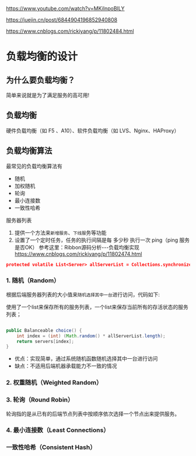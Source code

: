 
<https://www.youtube.com/watch?v=MKiInpoBILY>

<https://juejin.cn/post/6844904196852940808>

<https://www.cnblogs.com/rickiyang/p/11802484.html>

# 负载均衡的设计

## 为什么要负载均衡？

简单来说就是为了满足服务的高可用!

## 负载均衡

硬件负载均衡（如 F5 、A10）、软件负载均衡（如 LVS、Nginx、HAProxy）


## 负载均衡算法
最常见的负载均衡算法有
- 随机
- 加权随机
- 轮询
- 最小连接数
- 一致性哈希


服务器列表
1. 提供一个方法来`新增服务`、`下线服`务等功能
2. 设置了一个定时任务，任务的执行间隔是每 多少秒 执行一次 ping（ping 服务是否OK）
参考这里：Ribbon源码分析---负载均衡实现<https://www.cnblogs.com/rickiyang/p/11802474.html>
```json
protected volatile List<Server> allServerList = Collections.synchronizedList(new ArrayList<Server>());

```
### 1. 随机（Random）

根据后端服务器列表的大小值来`随机选择其中一台`进行访问，代码如下:

使用了一个list来保存所有的服务列表，一个list来保存当前所有的存活状态的服务列表；

```java

public Balanceable choice() {
    int index = (int) (Math.random() * allServerList.length);
    return servers[index];
}
```

- 优点：实现简单，通过系统随机函数随机选择其中一台进行访问
- 缺点：不适用后端机器承载能力不一致的情况


### 2. 权重随机（Weighted Random）



### 3. 轮询（Round Robin）
轮询指的是从已有的后端节点列表中按顺序依次选择一个节点出来提供服务。


### 4. 最小连接数（Least Connections）


### 一致性哈希（Consistent Hash）






